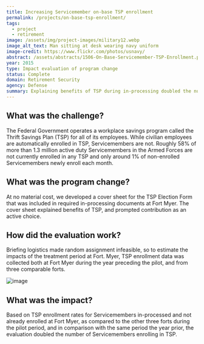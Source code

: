 ```yaml
---
title: Increasing Servicemember on-base TSP enrollment
permalink: /projects/on-base-tsp-enrollment/
tags:
  - project
  - retirement
image: /assets/img/project-images/military12.webp
image_alt_text: Man sitting at desk wearing navy uniform
image-credit: https://www.flickr.com/photos/usnavy/
abstract: /assets/abstracts/1506-On-Base-Servicemember-TSP-Enrollment.pdf
year: 2015
type: Impact evaluation of program change
status: Complete
domain: Retirement Security
agency: Defense
summary: Explaining benefits of TSP during in-processing doubled the number of Servicemembers enrolling
---
```

## What was the challenge?
The Federal Government operates a workplace savings program called the Thrift Savings Plan (TSP) for all of its employees. While civilian employees are automatically enrolled in TSP, Servicemembers are not. Roughly 58% of more than 1.3 million active duty Servicemembers in the Armed Forces are not currently enrolled in any TSP and only around 1% of non-enrolled Servicemembers newly enroll each month.

## What was the program change?
At no material cost, we developed a cover sheet for the TSP Election Form that was included in required in-processing documents  at Fort Myer. The cover sheet explained benefits of TSP, and  prompted contribution as an active choice.

## How did the evaluation work?
Briefing logistics made random assignment infeasible, so to estimate the impacts of the treatment period at Fort. Myer, TSP enrollment data was collected both at Fort Myer during the year preceding the pilot, and from three comparable forts.

![image]({{site.baseurl}}/assets/img/project-images/1506-graph.webp)

## What was the impact?
Based on TSP enrollment rates for Servicemembers in-processed and not already enrolled at Fort Myer, as compared to the other three forts during the pilot period, and in comparison with the same period the year prior, the evaluation doubled the number of Servicemembers enrolling in TSP.
